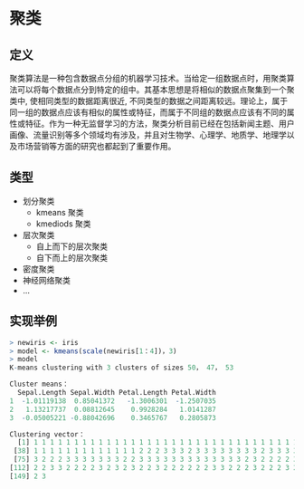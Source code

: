 # 聚类



## 定义

​		聚类算法是一种包含数据点分组的机器学习技术。当给定一组数据点时，用聚类算法可以将每个数据点分到特定的组中。其基本思想是将相似的数据点聚集到一个聚类中, 使相同类型的数据距离很近, 不同类型的数据之间距离较远。理论上，属于同一组的数据点应该有相似的属性或特征，而属于不同组的数据点应该有不同的属性或特征。作为一种无监督学习的方法，聚类分析目前已经在包括新闻主题、用户画像、流量识别等多个领域均有涉及，并且对生物学、心理学、地质学、地理学以及市场营销等方面的研究也都起到了重要作用。



## 类型

* 划分聚类
  * kmeans 聚类
  * kmediods 聚类
* 层次聚类
  * 自上而下的层次聚类
  * 自下而上的层次聚类
* 密度聚类
* 神经网络聚类
* ...



## 实现举例

```R
> newiris <- iris
> model <- kmeans(scale(newiris[1：4])，3)
> model
K-means clustering with 3 clusters of sizes 50， 47， 53

Cluster means：
  Sepal.Length Sepal.Width Petal.Length Petal.Width
1  -1.01119138  0.85041372   -1.3006301  -1.2507035
2   1.13217737  0.08812645    0.9928284   1.0141287
3  -0.05005221 -0.88042696    0.3465767   0.2805873

Clustering vector：
  [1] 1 1 1 1 1 1 1 1 1 1 1 1 1 1 1 1 1 1 1 1 1 1 1 1 1 1 1 1 1 1 1 1 1 1 1 1 1
 [38] 1 1 1 1 1 1 1 1 1 1 1 1 1 2 2 2 3 3 3 2 3 3 3 3 3 3 3 3 2 3 3 3 3 2 3 3 3
 [75] 3 2 2 2 3 3 3 3 3 3 3 2 2 3 3 3 3 3 3 3 3 3 3 3 3 3 2 3 2 2 2 2 3 2 2 2 2
[112] 2 2 3 3 2 2 2 2 3 2 3 2 3 2 2 3 2 2 2 2 2 2 3 3 2 2 2 3 2 2 2 3 2 2 2 3 2
[149] 2 3
```
